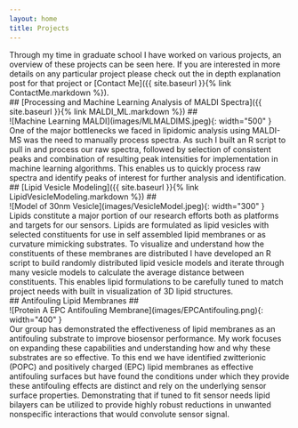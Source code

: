 ```yaml
---
layout: home
title: Projects
---
```


<div markdown="1" class="body">
Through my time in graduate school I have worked on various projects, an overview of these projects can be seen here. If you are interested in more details on any particular project please check out the in depth explanation post for that project or [Contact Me]({{ site.baseurl }}{% link ContactMe.markdown %}).

<br>

<div markdown="1" class="center">
## [Processing and Machine Learning Analysis of MALDI Spectra]({{ site.baseurl }}{% link MALDI_ML.markdown %}) ##
</div>
<div markdown="1" class="center">
![Machine Learning MALDI](images/MLMALDIMS.jpeg){: width="500" }
</div>
One of the major bottlenecks we faced in lipidomic analysis using MALDI-MS was the need to manually process spectra. As such I built an R script to pull in and process our raw spectra, followed by selection of consistent peaks and combination of resulting peak intensities for implementation in machine learning algorithms. This enables us to quickly process raw spectra and identify peaks of interest for further analysis and identification.

<br>

<div markdown="1" class="center">
## [Lipid Vesicle Modeling]({{ site.baseurl }}{% link LipidVesicleModeling.markdown %}) ##
</div>
<div markdown="1" class="center">
![Model of 30nm Vesicle](images/VesicleModel.jpeg){: width="300" }
</div>
Lipids constitute a major portion of our research efforts both as platforms and targets for our sensors. Lipids are formulated as lipid vesicles with selected constituents for use in self assembled lipid membranes or as curvature mimicking substrates. To visualize and understand how the constituents of these membranes are distributed I have developed an R script to build randomly distributed lipid vesicle models and iterate through many vesicle models to calculate the average distance between constituents. This enables lipid formulations to be carefully tuned to match project needs with built in visualization of 3D lipid structures.

<br>

<div markdown="1" class="center">
## Antifouling Lipid Membranes ##
</div>
<div markdown="1" class="center">
![Protein A EPC Antifouling Membrane](images/EPCAntifouling.png){: width="400" }
</div>
Our group has demonstrated the effectiveness of lipid membranes as an antifouling substrate to improve biosensor performance. My work focuses on expanding these capabilities and understanding how and why these substrates are so effective. To this end we have identified zwitterionic (POPC) and positively charged (EPC) lipid membranes as effective antifouling surfaces but have found the conditions under which they provide these antifouling effects are distinct and rely on the underlying sensor surface properties. Demonstrating that if tuned to fit sensor needs lipid bilayers can be utilized to provide highly robust reductions in unwanted nonspecific interactions that would convolute sensor signal.
</div>